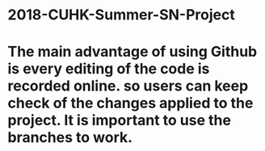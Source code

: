 # 2018-CUHK-Summer-SN-Project
# The main advantage of using Github is every editing of the code is recorded online. so users can keep check of the changes applied to the project. It is important to use the branches to work. 
